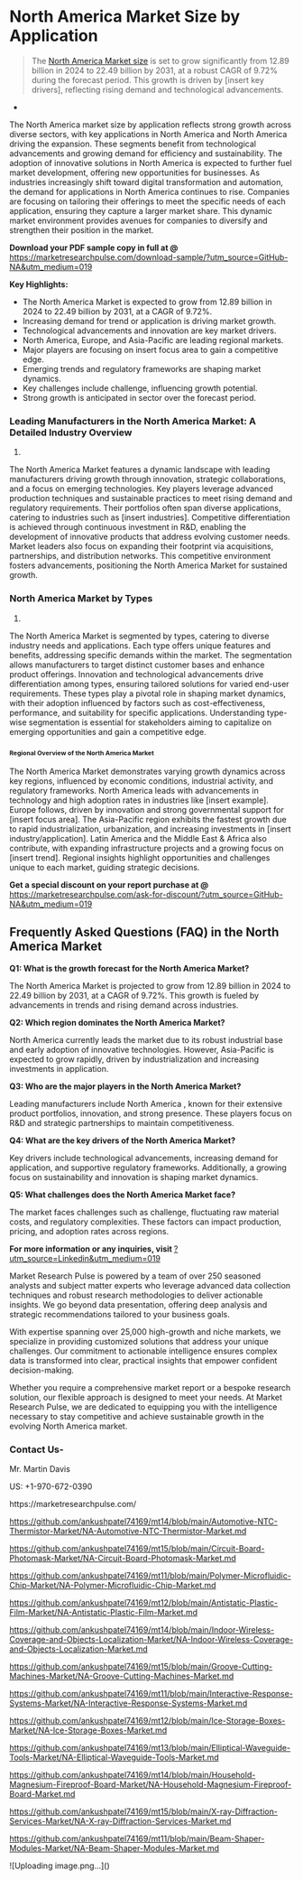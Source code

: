 <h1>North America  Market&nbsp;Size by Application</h1><blockquote><p>The <a href="https://marketresearchpulse.com/download-sample/?utm_source=GitHub-NA&amp;utm_medium=019">North America  Market size</a> is set to grow significantly from 12.89 billion in 2024 to 22.49 billion by 2031, at a robust CAGR of 9.72% during the forecast period. This growth is driven by [insert key drivers], reflecting rising demand and technological advancements.</p></blockquote><ul><li></li></ul><p>The North America  market size by application reflects strong growth across diverse sectors, with key applications in North America  and North America  driving the expansion. These segments benefit from technological advancements and growing demand for efficiency and sustainability. The adoption of innovative solutions in North America  is expected to further fuel market development, offering new opportunities for businesses. As industries increasingly shift toward digital transformation and automation, the demand for applications in North America  continues to rise. Companies are focusing on tailoring their offerings to meet the specific needs of each application, ensuring they capture a larger market share. This dynamic market environment provides avenues for companies to diversify and strengthen their position in the market.</p><p><strong>Download your PDF sample copy in full at @ </strong><a href="https://marketresearchpulse.com/download-sample/?utm_source=GitHub-NA&amp;utm_medium=019">https://marketresearchpulse.com/download-sample/?utm_source=GitHub-NA&amp;utm_medium=019</a></p><p><strong>Key Highlights: </strong></p><ul><li>The North America  Market is expected to grow from 12.89 billion in 2024 to 22.49 billion by 2031, at a CAGR of 9.72%.</li><li>Increasing demand for trend or application is driving market growth.</li><li>Technological advancements and innovation are key market drivers.</li><li>North America, Europe, and Asia-Pacific are leading regional markets.</li><li>Major players are focusing on insert focus area to gain a competitive edge.</li><li>Emerging trends and regulatory frameworks are shaping market dynamics.</li><li>Key challenges include challenge, influencing growth potential.</li><li>Strong growth is anticipated in sector over the forecast period.</li></ul><h3>Leading Manufacturers in the North America  Market: A Detailed Industry Overview</h3><ol><li></li></ol><div class="flex max-w-full flex-col flex-grow"><div class="min-h-8 text-message flex w-full flex-col items-end gap-2 whitespace-normal break-words [.text-message+&amp;]:mt-5" dir="auto" data-message-author-role="assistant" data-message-id="fd8432e4-4910-450d-b182-61b7bfb0a01f" data-message-model-slug="gpt-4o"><div class="flex w-full flex-col gap-1 empty:hidden first:pt-[3px]"><div class="markdown prose w-full break-words dark:prose-invert light"><p>The North America  Market features a dynamic landscape with leading manufacturers driving growth through innovation, strategic collaborations, and a focus on emerging technologies. Key players leverage advanced production techniques and sustainable practices to meet rising demand and regulatory requirements. Their portfolios often span diverse applications, catering to industries such as [insert industries]. Competitive differentiation is achieved through continuous investment in R&amp;D, enabling the development of innovative products that address evolving customer needs. Market leaders also focus on expanding their footprint via acquisitions, partnerships, and distribution networks. This competitive environment fosters advancements, positioning the North America  Market for sustained growth.</p></div></div></div></div><h3>North America  Market by Types</h3><ol><li></li></ol><div class="flex max-w-full flex-col flex-grow"><div class="min-h-8 text-message flex w-full flex-col items-end gap-2 whitespace-normal break-words [.text-message+&amp;]:mt-5" dir="auto" data-message-author-role="assistant" data-message-id="084470be-0bb7-4664-bddf-5156b4f41249" data-message-model-slug="gpt-4o-mini"><div class="flex w-full flex-col gap-1 empty:hidden first:pt-[3px]"><div class="markdown prose w-full break-words dark:prose-invert light"><p>The North America  Market is segmented by types, catering to diverse industry needs and applications. Each type offers unique features and benefits, addressing specific demands within the market. The segmentation allows manufacturers to target distinct customer bases and enhance product offerings. Innovation and technological advancements drive differentiation among types, ensuring tailored solutions for varied end-user requirements. These types play a pivotal role in shaping market dynamics, with their adoption influenced by factors such as cost-effectiveness, performance, and suitability for specific applications. Understanding type-wise segmentation is essential for stakeholders aiming to capitalize on emerging opportunities and gain a competitive edge.</p></div></div></div></div><h3><span style="font-size: 11px;">Regional Overview of the North America  Market</span></h3><div class="flex max-w-full flex-col flex-grow"><div class="min-h-8 text-message flex w-full flex-col items-end gap-2 whitespace-normal break-words [.text-message+&amp;]:mt-5" dir="auto" data-message-author-role="assistant" data-message-id="e9038762-ce64-4e30-91c9-9bd413514231" data-message-model-slug="gpt-4o-mini"><div class="flex w-full flex-col gap-1 empty:hidden first:pt-[3px]"><div class="markdown prose w-full break-words dark:prose-invert light"><p>The North America  Market demonstrates varying growth dynamics across key regions, influenced by economic conditions, industrial activity, and regulatory frameworks. North America leads with advancements in technology and high adoption rates in industries like [insert example]. Europe follows, driven by innovation and strong governmental support for [insert focus area]. The Asia-Pacific region exhibits the fastest growth due to rapid industrialization, urbanization, and increasing investments in [insert industry/application]. Latin America and the Middle East &amp; Africa also contribute, with expanding infrastructure projects and a growing focus on [insert trend]. Regional insights highlight opportunities and challenges unique to each market, guiding strategic decisions.</p></div></div></div></div><p><strong>Get a special discount on your report purchase at @ </strong><a href="https://marketresearchpulse.com/ask-for-discount/?utm_source=GitHub-NA&amp;utm_medium=019">https://marketresearchpulse.com/ask-for-discount/?utm_source=GitHub-NA&amp;utm_medium=019</a></p><h2>Frequently Asked Questions (FAQ) in the North America  Market</h2><p><strong>Q1: What is the growth forecast for the North America  Market?</strong></p><p>The North America  Market is projected to grow from 12.89 billion in 2024 to 22.49 billion by 2031, at a CAGR of 9.72%. This growth is fueled by advancements in trends and rising demand across industries.</p><p><strong>Q2: Which region dominates the North America  Market?</strong></p><p>North America currently leads the market due to its robust industrial base and early adoption of innovative technologies. However, Asia-Pacific is expected to grow rapidly, driven by industrialization and increasing investments in application.</p><p><strong>Q3: Who are the major players in the North America  Market?</strong></p><p>Leading manufacturers include North America , known for their extensive product portfolios, innovation, and strong presence. These players focus on R&amp;D and strategic partnerships to maintain competitiveness.</p><p><strong>Q4: What are the key drivers of the North America  Market?</strong></p><p>Key drivers include technological advancements, increasing demand for application, and supportive regulatory frameworks. Additionally, a growing focus on sustainability and innovation is shaping market dynamics.</p><p><strong>Q5: What challenges does the North America  Market face?</strong></p><p>The market faces challenges such as challenge, fluctuating raw material costs, and regulatory complexities. These factors can impact production, pricing, and adoption rates across regions.</p><p><strong>For more information or any inquiries, visit&nbsp;</strong><a href="?utm_source=Linkedin&utm_medium=019">?utm_source=Linkedin&utm_medium=019</a></p><p>Market Research Pulse is powered by a team of over 250 seasoned analysts and subject matter experts who leverage advanced data collection techniques and robust research methodologies to deliver actionable insights. We go beyond data presentation, offering deep analysis and strategic recommendations tailored to your business goals.</p><p>With expertise spanning over 25,000 high-growth and niche markets, we specialize in providing customized solutions that address your unique challenges. Our commitment to actionable intelligence ensures complex data is transformed into clear, practical insights that empower confident decision-making.</p><p>Whether you require a comprehensive market report or a bespoke research solution, our flexible approach is designed to meet your needs. At Market Research Pulse, we are dedicated to equipping you with the intelligence necessary to stay competitive and achieve sustainable growth in the evolving North America  market.</p><h3><strong>Contact Us-</strong></h3><p>Mr. Martin Davis</p><p>US: +1-970-672-0390</p><p>https://marketresearchpulse.com/</p><p><a href="https://github.com/ankushpatel74169/mt14/blob/main/Automotive-NTC-Thermistor-Market/NA-Automotive-NTC-Thermistor-Market.md">https://github.com/ankushpatel74169/mt14/blob/main/Automotive-NTC-Thermistor-Market/NA-Automotive-NTC-Thermistor-Market.md</a></p><p><a href="https://github.com/ankushpatel74169/mt15/blob/main/Circuit-Board-Photomask-Market/NA-Circuit-Board-Photomask-Market.md">https://github.com/ankushpatel74169/mt15/blob/main/Circuit-Board-Photomask-Market/NA-Circuit-Board-Photomask-Market.md</a></p><p><a href="https://github.com/ankushpatel74169/mt11/blob/main/Polymer-Microfluidic-Chip-Market/NA-Polymer-Microfluidic-Chip-Market.md">https://github.com/ankushpatel74169/mt11/blob/main/Polymer-Microfluidic-Chip-Market/NA-Polymer-Microfluidic-Chip-Market.md</a></p><p><a href="https://github.com/ankushpatel74169/mt12/blob/main/Antistatic-Plastic-Film-Market/NA-Antistatic-Plastic-Film-Market.md">https://github.com/ankushpatel74169/mt12/blob/main/Antistatic-Plastic-Film-Market/NA-Antistatic-Plastic-Film-Market.md</a></p><p><a href="https://github.com/ankushpatel74169/mt14/blob/main/Indoor-Wireless-Coverage-and-Objects-Localization-Market/NA-Indoor-Wireless-Coverage-and-Objects-Localization-Market.md">https://github.com/ankushpatel74169/mt14/blob/main/Indoor-Wireless-Coverage-and-Objects-Localization-Market/NA-Indoor-Wireless-Coverage-and-Objects-Localization-Market.md</a></p><p><a href="https://github.com/ankushpatel74169/mt15/blob/main/Groove-Cutting-Machines-Market/NA-Groove-Cutting-Machines-Market.md">https://github.com/ankushpatel74169/mt15/blob/main/Groove-Cutting-Machines-Market/NA-Groove-Cutting-Machines-Market.md</a></p><p><a href="https://github.com/ankushpatel74169/mt11/blob/main/Interactive-Response-Systems-Market/NA-Interactive-Response-Systems-Market.md">https://github.com/ankushpatel74169/mt11/blob/main/Interactive-Response-Systems-Market/NA-Interactive-Response-Systems-Market.md</a></p><p><a href="https://github.com/ankushpatel74169/mt12/blob/main/Ice-Storage-Boxes-Market/NA-Ice-Storage-Boxes-Market.md">https://github.com/ankushpatel74169/mt12/blob/main/Ice-Storage-Boxes-Market/NA-Ice-Storage-Boxes-Market.md</a></p><p><a href="https://github.com/ankushpatel74169/mt13/blob/main/Elliptical-Waveguide-Tools-Market/NA-Elliptical-Waveguide-Tools-Market.md">https://github.com/ankushpatel74169/mt13/blob/main/Elliptical-Waveguide-Tools-Market/NA-Elliptical-Waveguide-Tools-Market.md</a></p><p><a href="https://github.com/ankushpatel74169/mt14/blob/main/Household-Magnesium-Fireproof-Board-Market/NA-Household-Magnesium-Fireproof-Board-Market.md">https://github.com/ankushpatel74169/mt14/blob/main/Household-Magnesium-Fireproof-Board-Market/NA-Household-Magnesium-Fireproof-Board-Market.md</a></p><p><a href="https://github.com/ankushpatel74169/mt15/blob/main/X-ray-Diffraction-Services-Market/NA-X-ray-Diffraction-Services-Market.md">https://github.com/ankushpatel74169/mt15/blob/main/X-ray-Diffraction-Services-Market/NA-X-ray-Diffraction-Services-Market.md</a></p><p><a href="https://github.com/ankushpatel74169/mt11/blob/main/Beam-Shaper-Modules-Market/NA-Beam-Shaper-Modules-Market.md">https://github.com/ankushpatel74169/mt11/blob/main/Beam-Shaper-Modules-Market/NA-Beam-Shaper-Modules-Market.md</a></p>
![Uploading image.png…]()
